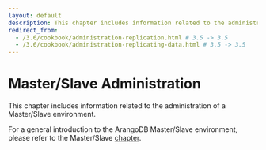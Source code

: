 ```yaml
---
layout: default
description: This chapter includes information related to the administration of a Master/Slave environment
redirect_from:
  - /3.6/cookbook/administration-replication.html # 3.5 -> 3.5
  - /3.6/cookbook/administration-replicating-data.html # 3.5 -> 3.5
---
```

Master/Slave Administration
===========================

This chapter includes information related to the administration of a Master/Slave
environment.

For a general introduction to the ArangoDB Master/Slave environment, please refer
to the Master/Slave [chapter](architecture-deployment-modes-master-slave.html).
